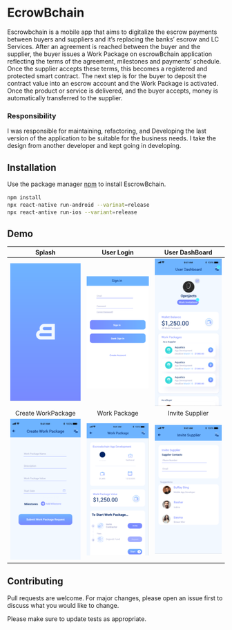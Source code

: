# EcrowBchain

Escrowbchain is a mobile app that aims to digitalize the escrow payments between buyers
and suppliers and it’s replacing the banks’ escrow and LC Services. After an agreement
is reached between the buyer and the supplier, the buyer issues a Work Package on
escrowBchain application reflecting the terms of the agreement, milestones and
payments’ schedule. Once the supplier accepts these terms, this becomes a registered
and protected smart contract. The next step is for the buyer to deposit the contract value
into an escrow account and the Work Package is activated. Once the product or service
is delivered, and the buyer accepts, money is automatically transferred to the supplier.
### Responsibility
I was responsible for maintaining, refactoring, and Developing the last version of the application to be suitable for the business needs. I take the design from another developer and kept going in developing.
## Installation

Use the package manager [npm](https://www.npmjs.com/) to install EscrowBchain.

```bash
npm install
npx react-native run-android --varinat=release
npx react-antive run-ios --variant=release
```

## Demo

Splash             |       User Login             |        User DashBoard
:-------------------------:|:-------------------------:|:-------------------------:
![](https://github.com/elzalouy/Escrow/blob/master/Pics/Screenshot%20from%202022-03-17%2010-18-19.png)  |  ![](https://github.com/elzalouy/Escrow/blob/master/Pics/Screenshot%20from%202022-03-17%2010-18-28.png) | ![](https://github.com/elzalouy/Escrow/blob/master/Pics/Screenshot%20from%202022-03-17%2010-19-12.png)
Create WorkPackage             |       Work Package             |        Invite Supplier
![](https://github.com/elzalouy/Escrow/blob/master/Pics/Screenshot%20from%202022-03-17%2010-19-22.png)  |  ![](https://github.com/elzalouy/Escrow/blob/master/Pics/Screenshot%20from%202022-03-17%2010-19-29.png) | ![](https://github.com/elzalouy/Escrow/blob/master/Pics/Screenshot%20from%202022-03-17%2010-19-37.png)


## Contributing
Pull requests are welcome. For major changes, please open an issue first to discuss what you would like to change.

Please make sure to update tests as appropriate.
